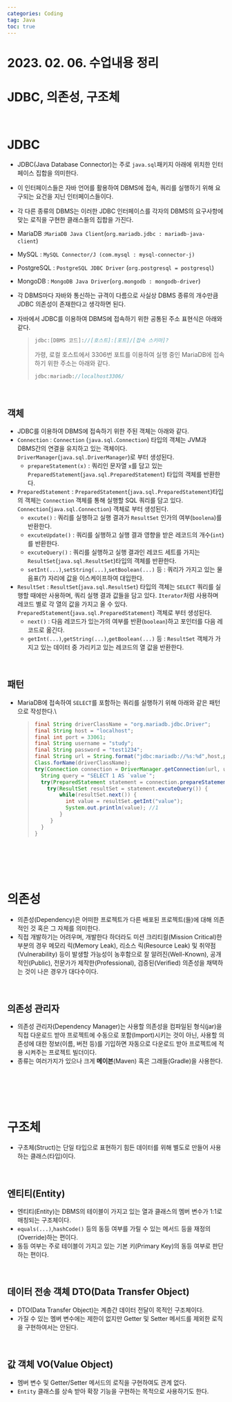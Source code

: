 ```yaml
---
categories: Coding	
tag: Java
toc: true
---
```


# 2023. 02. 06. 수업내용 정리

# JDBC, 의존성, 구조체 
<br>

# JDBC
* JDBC(Java Database Connector)는 주로 `java.sql`패키지 아래에 위치한 인터페이스 집합을 의미한다. 
* 이 인터페이스들은 자바 언어를 활용하여 DBMS에 접속, 쿼리를 실행하기 위해 요구되는 요건을 지닌 인터페이스들이다.
* 각 다른 종류의 DBMS는 이러한 JDBC 인터페이스를 각자의 DBMS의 요구사항에 맞는 로직을 구현한 클래스들의 집합을 가진다.

* MariaDB :`MariaDB Java Client`(`org.mariadb.jdbc : mariadb-java-client`)
* MySQL : `MySQL Connector/J (com.mysql : mysql-connector-j)`
* PostgreSQL : `PostgreSQL JDBC Driver` (`org.postgresql = postgresql`)
* MongoDB : `MongoDB Java Driver`(`org.mongodb : mongodb-driver`)
* 각 DBMS마다 자바와 통신하는 규격이 다름으로 사실상 DBMS 종류의 개수만큼 JDBC 의존성이 존재한다고 생각하면 된다.

* 자바에서 JDBC를 이용하여 DBMS에 접속하기 위한 공통된 주소 표현식은 아래와 같다. 
    >```java
    >jdbc:[DBMS 코드]://[호스트]:[포트]/[접속 스키마]?
    >```
    >가령, 로컬 호스트에서 3306번 포트를 이용하여 실행 중인 MariaDB에 접속하기 위한 주소는 아래와 같다. 
    >```java
    >jdbc:mariadb://localhost3306/
    >``` 

<br>

## 객체 
* JDBC를 이용하여 DBMS에 접속하기 위한 주된 객체는 아래와 같다. 
* `Connection` : `Connection` (`java.sql.Connection`) 타입의 객체는 JVM과 DBMS간의 연결을 유지하고 있는 객체이다.
  `DriverManager`(`java.sql.DriverManager`)로 부터 생성된다.
  * `prepareStatement(x)` : 쿼리인 문자열 `x`를 담고 있는 `PreparedStatement`(`java.sql.PreparedStatement`) 타입의 객체를 반환한다.
* `PreparedStatement` : `PreparedStatement`(`java.sql.PreparedStatement`)타입의 객체는 `Connection` 객체를 통해 실행할 SQL 쿼리를 담고 있다. `Connection`(`java.sql.Connection`) 객체로 부터 생성된다.
  * `excute()` : 쿼리를 실행하고 실행 결과가 `ResultSet` 인가의 여부(`boolena`)를 반환한다.
  * `excuteUpdate()` : 쿼리를 실행하고 실행 결과 영향을 받은 레코드의 개수(`int`)를 반환한다. 
  * `excuteQuery()` : 쿼리를 실행하고 실행 결과인 레코드 세트를 가지는 `ResultSet`(`java.sql.ResultSet`)타입의 객체를 반환한다.
  * `setInt(...)`,`setString(...)`,`setBoolean(...)` 등 : 쿼리가 가지고 있는 물음표(?) 자리에 값을 이스케이프하여 대입한다.
* `ResultSet` : `ResultSet`(`java.sql.ResultSet`) 타입의 객체는 `SELECT` 쿼리를 실행할 때에만 사용하며, 쿼리 실행 결과 값들을 담고 있다. `Iterator`처럼 사용하며 레코드 별로 각 열의 값을 가지고 올 수 있다. `PreparedStatement`(`java.sql.PreparedStatement`) 객체로 부터 생성된다.
  * `next()` : 다음 레코드가 있는가의 여부를 반환(`boolean`)하고 포인터를 다음 레코드로 옮긴다.
  * `getInt(...)`,`getString(...)`,`getBoolean(...)` 등 : `ResultSet` 객체가 가지고 있는 데이터 중 가리키고 있는 레코드의 열 값을 반환한다.

<br>

## 패턴
* MariaDB에 접속하여 `SELECT`를 포함하는 쿼리를 실행하기 위해 아래와 같은 패턴으로 작성한다.\
  >```java
  >final String driverClassName = "org.mariadb.jdbc.Driver";
  >final String host = "localhost";
  >final int port = 33061;
  >final String username = "study";
  >final String password = "test1234";
  >final String url = String.format("jdbc:mariadb://%s:%d",host,post);
  >Class.forName(driverClassName);
  >try(Connection connection = DriverManager.getConnection(url, username, password)) {
  >   String query = "SELECT 1 AS `value`";
  >   try(PreparedStatement statement = connection.prepareStatement(query)) {
  >     try(ResultSet resultSet = statement.excuteQuery()) {
  >         while(resultSet.next()) {
  >           int value = resultSet.getInt("value");
  >           System.out.println(value); //1   
  >         }        
  >      }
  >   }  
  >}
  >```

<br><br><br><br>

# 의존성
* 의존성(Dependency)은 어떠한 프로젝트가 다른 배포된 프로젝트(들)에 대해 의존적인 것 혹은 그 자체를 의미한다. 
* 직접 개발하기는 어려우며, 개발한다 하더라도 미션 크리티컬(Mission Critical)한 부분의 경우 메모리 릭(Memory Leak), 리소스 릭(Resource Leak) 및 취약점(Vulnerability) 등이 발생할 가능성이 농후함으로 잘 알려진(Well-Known), 공개적인(Public), 전문가가 제작한(Professional), 검증된(Verified) 의존성을 채택하는 것이 나은 경우가 대다수이다. 

<br>

## 의존성 관리자
* 의존성 관리자(Dependency Manager)는 사용할 의존성을 컴파일된 형식(jar)을 직접 다운로드 받아 프로젝트에 수동으로 포함(Import)시키는 것이 아닌, 사용할 의존성에 대한 정보(이름, 버전 등)를 기입하면 자동으로 다운로드 받아 프로젝트에 적용 시켜주는 프로젝트 빌더이다. 
* 종류는 여러가지가 있으나 크게 **메이븐**(Maven) 혹은 그래들(Gradle)을 사용한다. 

<br><br><br><br>

# 구조체
* 구초체(Struct)는 단일 타입으로 표현하기 힘든 데이터를 위해 별도로 만들어 사용하는 클래스(타입)이다.

<br>

## 엔티티(Entity)
* 엔티티(Entity)는 DBMS의 테이블이 가지고 있는 열과 클래스의 멤버 변수가 1:1로 매칭되는 구조체이다.
* `equals(...)`,`hashCode()` 등의 동등 여부를 가릴 수 있는 메서드 등을 재정의(Override)하는 편이다.
* 동등 여부는 주로 테이블이 가지고 있는 기본 키(Primary Key)의 동등 여부로 판단하는 편이다.

<br>

## 데이터 전송 객체 DTO(Data Transfer Object)
* DTO(Data Transfer Object)는 계층간 데이터 전달이 목적인 구조체이다.
* 가질 수 있는 멤버 변수에는 제한이 없지만 Getter 및 Setter 메서드를 제외한 로직을 구현하여서는 안된다.

<br>

## 값 객체 VO(Value Object)
* 멤버 변수 및 Getter/Setter 메서드의 로직을 구현하여도 관계 없다.
* `Entity` 클래스를 상속 받아 확장 기능을 구현하는 목적으로 사용하기도 한다.
